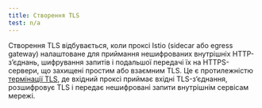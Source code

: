 ```yaml
---
title: Створення TLS
test: n/a
---
```


Створення TLS відбувається, коли проксі Istio (sidecar або egress gateway) налаштоване для приймання нешифрованих внутрішніх HTTP-зʼєднань, шифрування запитів і подальшої передачі їх на HTTPS-сервери, що захищені простим або взаємним TLS. Це є протилежністю [термінації TLS](https://en.wikipedia.org/wiki/TLS_termination_proxy), де вхідний проксі приймає вхідні TLS-зʼєднання, розшифровує TLS і передає нешифровані запити внутрішнім сервісам мережі.
